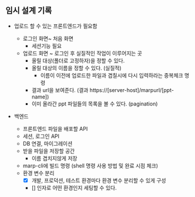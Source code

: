 ## 임시 설계 기록

- 업로드 할 수 있는 프론트엔드가 필요함
  - 로그인 화면~ 처음 화면
    - 세션기능 필요
  - 업로드 화면 ~ 로그인 후 실질적인 작업이 이루어지는 곳
    - 올릴 대상(폴더로 고정하자)을 정할 수 있다.
    - 올릴 대상의 이름을 정할 수 있다. (실질적)
      - 이름이 이전에 업로드한 파일과 겹칠시에 다시 입력하라는 중복체크 명령
    - 결과 url을 보여준다. (결과 https://[server-host]/marpurl/[ppt-name])
    - 이미 올라간 ppt 파일들의 목록을 볼 수 있다. (pagination)

- 백엔드
  - 프론트엔드 파일을 배포할 API
  - 세션, 로그인 API
  - DB 연결, 마이그레이션
  - 받을 파일을 저장할 공간
    - 이름 겹치지않게 저장
  - marp-cli에 빌드 명령 (shell 명령 사용 방법 및 완료 시점 체크)
  - 환경 변수 분리
    - [x] 개발, 프로덕션, 테스트 환경마다 환경 변수 분리할 수 있게 구성
    - [] 인자로 어떤 환경인지 세팅할 수 있다.
